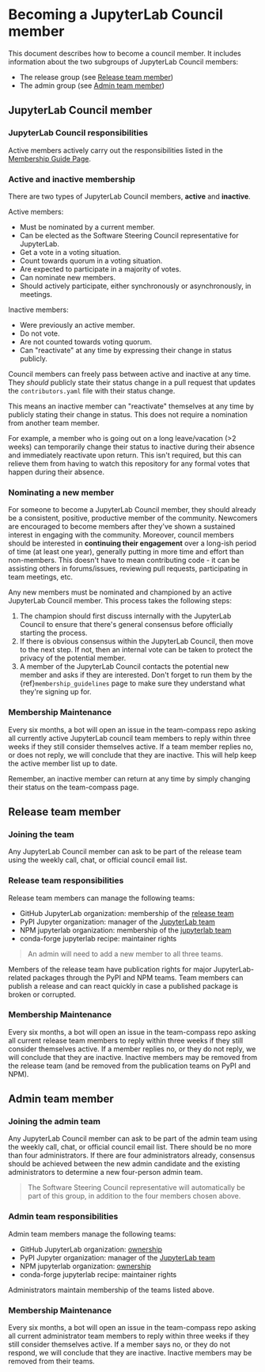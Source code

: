 # Becoming a JupyterLab Council member

This document describes how to become a council member. It includes information about the two subgroups of JupyterLab Council members:
- The release group (see [Release team member](#release-team-member))
- The admin group (see [Admin team member](#github-organization-owners))

## JupyterLab Council member

### JupyterLab Council responsibilities

Active members actively carry out the responsibilities listed in the [Membership Guide Page](membership_guidelines).

### Active and inactive membership

There are two types of JupyterLab Council members, **active** and **inactive**.

Active members:

* Must be nominated by a current member.
* Can be elected as the Software Steering Council representative for JupyterLab.
* Get a vote in a voting situation.
* Count towards quorum in a voting situation.
* Are expected to participate in a majority of votes.
* Can nominate new members.
* Should actively participate, either synchronously or asynchronously, in meetings.

Inactive members:

* Were previously an active member.
* Do not vote.
* Are not counted towards voting quorum.
* Can "reactivate" at any time by expressing their change in status publicly.

Council members can freely pass between active and inactive at any time. They *should* publicly state their status change in a pull request that updates the `contributors.yaml` file with their status change.

This means an inactive member can "reactivate" themselves at any time by publicly stating their change in status. This does not require a nomination from another team member.

For example, a member who is going out on a long leave/vacation (>2 weeks) can temporarily change their status to inactive during their absence and immediately reactivate upon return. This isn't required, but this can relieve them from having to watch this repository for any formal votes that happen during their absence.

### Nominating a new member

For someone to become a JupyterLab Council member, they should already be a consistent,
positive, productive member of the community. Newcomers are encouraged to
become members after they've shown a sustained interest in
engaging with the community. Moreover, council members should be interested in
**continuing their engagement** over a long-ish period of time (at least one year), generally
putting in more time and effort than non-members. This doesn't have to
mean contributing code - it can be assisting others in forums/issues, reviewing
pull requests, participating in team meetings, etc.

Any new members must be nominated and championed by an active JupyterLab Council member.
This process takes the following steps:

1. The champion should first discuss internally with the JupyterLab Council to
   ensure that there's general consensus before officially starting
   the process.
2. If there is obvious consensus within the JupyterLab Council, then move to the
   next step. If not, then an internal vote can be taken to protect the privacy
   of the potential member.
3. A member of the JupyterLab Council contacts the potential new member and asks
   if they are interested. Don't forget to run them by the {ref}`membership_guidelines`
   page to make sure they understand what they're signing up for.

### Membership Maintenance

Every six months, a bot will open an issue in the team-compass repo asking all currently active JupyterLab council team members to reply within three weeks if they still consider themselves active. If a team member replies no, or does not reply, we will conclude that they are inactive. This will help keep the active member list up to date.

Remember, an inactive member can return at any time by simply changing their status on the team-compass page.

## Release team member

### Joining the team

Any JupyterLab Council member can ask to be part of the release team using the weekly call, chat, or official council email list.

### Release team responsibilities

Release team members can manage the following teams:

- GitHub JupyterLab organization: membership of the [release team](https://github.com/orgs/jupyterlab/teams/release)
- PyPI Jupyter organization: manager of the [JupyterLab team](https://pypi.org/manage/organization/jupyter/team/jupyterlab)
- NPM jupyterlab organization: membership of the [jupyterlab team](https://www.npmjs.com/settings/jupyterlab/teams)
- conda-forge jupyterlab recipe: maintainer rights

> An admin will need to add a new member to all three teams.

Members of the release team have publication rights for major JupyterLab-related packages through the PyPI and NPM teams. Team members can publish a release and can react quickly in case a published package is broken or corrupted.

### Membership Maintenance

Every six months, a bot will open an issue in the team-compass repo asking all current release team members to reply within three weeks if they still consider themselves active. If a member replies no, or they do not reply, we will conclude that they are inactive. Inactive members may be removed from the release team (and be removed from the publication teams on PyPI and NPM).

## Admin team member

### Joining the admin team

Any JupyterLab Council member can ask to be part of the admin team using the weekly call, chat, or official council email list. There should be no more than four administrators. If there are four administrators already, consensus should be achieved between the new admin candidate and the existing administrators to determine a new four-person admin team.

> The Software Steering Council representative will automatically be part of this group, in addition to the four members chosen above.

### Admin team responsibilities

Admin team members manage the following teams:

- GitHub JupyterLab organization: [ownership](https://github.com/orgs/jupyterlab)
- PyPI Jupyter organization: manager of the [JupyterLab team](https://pypi.org/manage/organization/jupyter/team/jupyterlab)
- NPM jupyterlab organization: [ownership](https://www.npmjs.com/settings/jupyterlab)
- conda-forge jupyterlab recipe: maintainer rights

Administrators maintain membership of the teams listed above.

### Membership Maintenance

Every six months, a bot will open an issue in the team-compass repo asking all current administrator team members to reply within three weeks if they still consider themselves active. If a member says no, or they do not respond, we will conclude that they are inactive. Inactive members may be removed from their teams.
